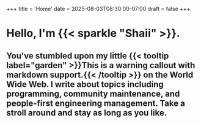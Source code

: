 +++
title = 'Home'
date = 2025-08-03T08:30:00-07:00
draft = false
+++

# Hello, I'm {{< sparkle "Shaii" >}}. 

## You've stumbled upon my little {{< tooltip label="garden" >}}This is a warning callout with **markdown** support.{{< /tooltip >}} on the World Wide Web. I write about topics including programming, community maintenance, and people-first engineering management. Take a stroll around and stay as long as you like.
